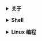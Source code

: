 <b><details><summary> 关于 </summary></b>

1. strace 跟踪程序

</details>

<b><details><summary> Shell </summary></b>

</details>

<b><details><summary> Linux 编程 </summary></b>
  
## linux 进程间通信
### 1.1 linux pipe的[详解](https://blog.csdn.net/bit_clearoff/article/details/55105816)

```
#include <unistd.h>
int     pipe(int fd[2]);
```  
由输出型参数fd返回两个文件描述符，fd[0]为读而打开，fd[1]为写而打开.

创建pipe
```
    int fd[2]={0,0};
    if(pipe(fd)!=0){
        //create false
        perror("pipe");
        exit(1);
    }
```

管道中写数据:
```
const char* msg="Hello,leap\n";
ssize_t size=write(fd[1],msg,strlen(msg));
```

管道中读数据
```
ssize_t Len=read(fd[0],buf,1024);
```

### 1.2 linux 信号处理

[参考这里](https://blog.csdn.net/bit_clearoff/article/details/56839751)

指定信号处理方式

- signum:参数为信号名，或者信号编号。
- handler:为指向返回值为void参数为int的函数指针，或者是SIG_IGN或SIG_DFL宏定义。
```
       #include <signal.h>
       typedef void (*sighandler_t)(int);
       sighandler_t signal(int signum, sighandler_t handler);
```

alarm函数相当于一个闹钟， alarm(5)注册了一个5s的闹钟， 5s中后会产生**SIGALRM**到本进程。
```
       #include <unistd.h>
       unsigned int alarm(unsigned int seconds);
```

![信号](https://github.com/zyqiang0713/NoteAll/blob/master/Linux/png/signal.png)

***signal 与 sigaction ***的[区别](https://blog.csdn.net/wangzuxi/article/details/44814825)
推荐用sigaction()

### 1.3 linux 信号量 Semaphore Mutex

```
sem_t       //信号量类型
sem_init(sem_t *sem, int pshared, unsigned int value);
sem_wait(sem_t *sem)
sem_trywait
sem_timedwait
sem_post(sem_t *sem)
sem_destroy
```

初始状态不一样：mutex的初始值是1（表示锁available），而semaphore的初始值是0，这个初始值可以初始化的时候设置（表示unsignaled的状态）

### 1.4 LINUX  socket 编程

在使用socket创建套接字时通过指定参数domain是af_inet（ipv4因特网域）或af_inet6（ipv6因特网域）或af_unix（unix域）来实现。

几个重要的[函数](https://blog.csdn.net/shallnet/article/details/17734919)：

**1. socket() 函数：**

参数指明了协议族，它的值通常为：AF_INET(IPv4协议）、AF_INET6(IPv6协议)、AF_ROUTE(路由套接口)、AF_LOCAL(UNIX域协议)、AF_KEY(密钥套接字)。type参数指明产生套接字的类型，它的值通常为：SOCK_STREAM(TCP使用这种形式)、SOCK_DGRAM(UDP使用这种形式)、SOCK_RAW(原始套接口）。protocol参数是协议标志，一般在调用socket()函数时将其置为0。
```
　　#include<sys/socket.h>
　　int socket(int family, int type, int protocol);
```
**2. bind() 函数** 

绑定函数的作用是为调用socket()函数产生的套接字分配一个本地协议地址，建立地址与套接字的对应关系。注意：协议地址addr是通用地址。sockfd参数是之前调用socket()函数返回的套接字描述符。server参数为一个结构体，其中包含了服务器端的地址信息。因此，必须在调用bind()函数之前，初始化该结构体，指定服务器端绑定的端口号以及IP地址。
```
#include<sys/socket.h>
　　int bind(int sockfd, const struct sockaddr *seraddr, socklen_len addrlen);
```

**3. listen()函数** 

该函数比较简单，调用listen()函数后，将未连接的套接字转换成被动套接字，使它处在监听模式下，服务器的状态从CLOSED转换到了LISTEN状态
```
　　#include<sys/socket.h>
　　int listen(int sockfd, int backlog);
```

**4. accept()函数:** 

accept()函数使服务器接受客户端的连接请求。该函数最多返回三个值：一个既可能是新套接字也可能是错误指示的整数，一个客户进程的协议地址（由client所指），以及该地址的大小（这后两个参数是值－结果参数）；也就是说，服务器可以通过参数client来得到请求连接并获得成功的客户的地址和端口号。在实际使用中，如果服务器端并不想保存客户的地址和端口号，也可以使用accept(listenfd, NULL, NULL)。　　　　
至此，服务器与客户端的连接便建立了，接下来便是数据的发送和接收。发送和接收数据可以使用write(),read()/send(),recv()函数。

```
　　#include<sys/socket.h>
　　int accept(int listenfd, struct sockaddr *client, socklen_t *addr_len)
```

**5. connect函数：**

客户端使用该函数来与服务器建立连接，第二个参数套接字地址必须包含服务器的IP地址和端口号，客户端在调用该函数前不一定要调用bind函数，内核会确定源IP，并且选定一个临时端口作为源端口。

```
#include <sys/socket.h> 
int connect( int sockfd, const struct sockaddr *seraddr, socklen_t     addrlen);
```

**6. send()函数：**

参数sockfd为套接字描述符，参数buf指向一个用于发送信息的数据缓冲区，len指明传送数据缓冲区的大小。参数flags是传输控制标志，当值为0时，函数所作的操作与write()相同。
```
　　#include<sys/types.h>
　　#include<sys/socket.h>
　　ssize_t send(int sockfd, const void *buf, size_t len, int flags);
```

**7.recv()函数：**

```
　　#include<sys/types.h>
　　#include<sys/socket.h>
　　ssize_t recv(int sockfd, void *buf, size_t len, int flags);
```


**并发服务器程序轮廓**

为了server能够很多同时到来的 客户端请求， 需要fork处进程
```
pid_t pid;
int listenfd,connfd;
listenfd = socket( ... );
bind(listen, ... );
listen(listenfd,LISTENQ);
for(;;)
{
connfd = accept(listenfd, ... );
if((pid = fork()) == 0)
{
close(listenfd);
doit(connfd);
close(connfd);
exit(0);
}
close(connfd);
}
```


</details>
